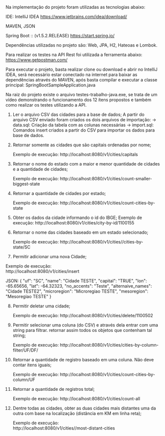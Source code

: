 Na implementação do projeto foram utilizadas as tecnologias abaixo:

 IDE:
 IntelliJ IDEA
 https://www.jetbrains.com/idea/download/
 
 MAVEN, JSON
 
 Spring Boot :: (v1.5.2.RELEASE)
 https://start.spring.io/
 
 Dependências utilizadas no projeto são: Web, JPA, H2, Hateoas e Lombok.
 
 Para realizar os testes na API Rest foi utilizada a ferramenta abaixo: 
 https://www.getpostman.com/
 
 Para executar o projeto, basta realizar clone ou download e abrir no IntelliJ IDEA, será necessário estar conectado na internet para baixar as dependências através do MAVEN, após basta compilar e executar a classe principal: SpringBootSampleApplication.java
 
 Na raiz do projeto existe o arquivo testes-trabalho-java.exe, se trata de um vídeo demonstrando o funcionamento dos 12 ítens propostos e também como realizar os testes utilizando a API. 
 
 1. Ler o arquivo CSV das cidades para a base de dados;
	A partir do arquivo CSV enviado foram criados os dois arquivos de importação:
         -> data.sql: Criação da tabela com as colunas necessárias
         -> import.sql: Comandos insert criados a partir do CSV para importar os dados  para base de dados.	

2. Retornar somente as cidades que são capitais ordenadas por nome;

	Exemplo de execução: 
	http://localhost:8080/v1/cities/capitals

3. Retornar o nome do estado com a maior e menor quantidade de cidades e a
quantidade de cidades;

	Exemplo de execução: 
	http://localhost:8080/v1/cities/count-smaller-biggest-state


4. Retornar a quantidade de cidades por estado;
	
	Exemplo de execução: 
	http://localhost:8080/v1/cities/count-cities-by-state

5. Obter os dados da cidade informando o id do IBGE;
	Exemplo de execução: http://localhost:8080/v1/cities/city-by-id/1100155

6. Retornar o nome das cidades baseado em um estado selecionado;
	
	Exemplo de execução: 
	http://localhost:8080/v1/cities//cities-by-state/SC

7. Permitir adicionar uma nova Cidade;

Exemplo de execução:  
http://localhost:8080/v1/cities/insert

JSON:
{
    "uf": "SC",
    "name": "Cidade TESTE",
    "capital": "TRUE",
    "lon": -65.65656,
    "lat": -64.32323,
    "no_accents": "Teste",
    "alternaive_names": "Cidade TESTE2",
    "microregion": "Microregiao TESTE",
    "mesoregion": "Mesoregiao TESTE"
}

8. Permitir deletar uma cidade;
	
	Exemplo de execução: 
	http://localhost:8080/v1/cities/delete/1100502	

9. Permitir selecionar uma coluna (do CSV) e através dela entrar com uma string para
filtrar. retornar assim todos os objetos que contenham tal string;
	
	Exemplo de execução:
	http://localhost:8080/v1/cities/cities-by-column-filter/UF/DF/


10. Retornar a quantidade de registro baseado em uma coluna. Não deve contar itens
iguais;
	
	Exemplo de execução: 
	http://localhost:8080/v1/cities/count-cities-by-column/UF

11. Retornar a quantidade de registros total;
	
	Exemplo de execução: 
	http://localhost:8080/v1/cities/count-all
	
12. Dentre todas as cidades, obter as duas cidades mais distantes uma da outra com base
na localização (distância em KM em linha reta);
	
	Exemplo de execução: 	
	http://localhost:8080/v1/cities//most-distant-cities
